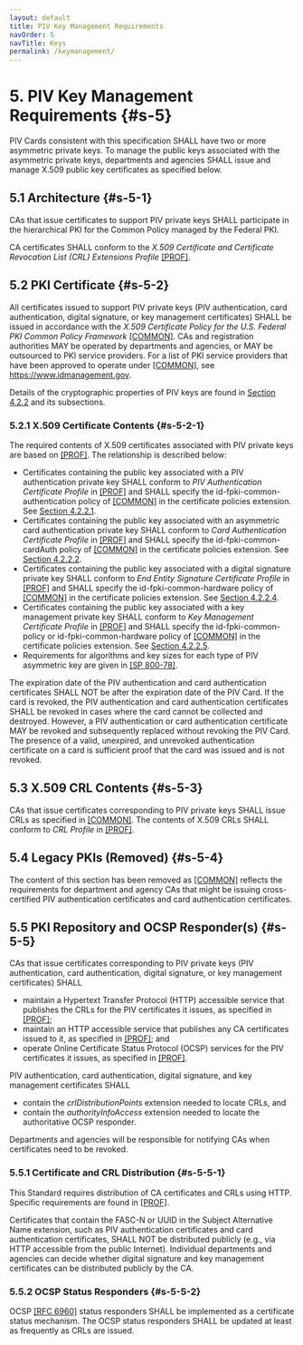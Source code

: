 ```yaml
---
layout: default
title: PIV Key Management Requirements
navOrder: 5
navTitle: Keys
permalink: /keymanagement/
---
```


# 5. PIV Key Management Requirements {#s-5}

PIV Cards consistent with this specification SHALL have two or more asymmetric private keys. To manage
the public keys associated with the asymmetric private keys, departments and agencies SHALL issue and
manage X.509 public key certificates as specified below.

## 5.1 Architecture {#s-5-1}

CAs that issue certificates to support PIV private keys SHALL participate in the hierarchical PKI
for the Common Policy managed by the Federal PKI. 

CA certificates SHALL conform to the *X.509 Certificate and
Certificate Revocation List (CRL) Extensions Profile*
[[PROF]](../_Appendix/references.md#ref-PROF).

## 5.2 PKI Certificate {#s-5-2}

All certificates issued to support PIV private keys (PIV authentication, card authentication, digital signature, or key management certificates) SHALL be issued in accordance with the *X.509 Certificate
Policy for the U.S. Federal PKI Common Policy Framework* [[COMMON]](../_Appendix/references.md#ref-COMMON). 
CAs and registration authorities MAY be operated by departments and agencies, or MAY be outsourced to PKI
service providers. For a list of PKI service providers that have been approved to operate under
[[COMMON]](../_Appendix/references.md#ref-COMMON), see <https://www.idmanagement.gov>.

Details of the cryptographic properties of PIV keys are found in [Section 4.2.2](frontend.md#s-4-2-2) and its subsections.

### 5.2.1 X.509 Certificate Contents {#s-5-2-1}

The required contents of X.509 certificates associated with PIV private keys are based on [[PROF]](../_Appendix/references.md#ref-PROF). The
relationship is described below:

- Certificates containing the public key associated with a PIV authentication private key SHALL conform
    to *PIV Authentication Certificate Profile* in [[PROF]](../_Appendix/references.md#ref-PROF) and SHALL specify the id-fpki-common-authentication policy of [[COMMON]](../_Appendix/references.md#ref-COMMON) in the certificate policies extension.
    See [Section 4.2.2.1](frontend.md#s-4-2-2-1).
- Certificates containing the public key associated with an asymmetric card authentication private key
    SHALL conform to *Card Authentication Certificate Profile* in [[PROF]](../_Appendix/references.md#ref-PROF) and SHALL specify the id-fpki-common-cardAuth policy of [[COMMON]](../_Appendix/references.md#ref-COMMON) in the certificate policies extension.
    See [Section 4.2.2.2](frontend.md#s-4-2-2-2).
- Certificates containing the public key associated with a digital signature private key SHALL conform to
    *End Entity Signature Certificate Profile* in [[PROF]](../_Appendix/references.md#ref-PROF) and SHALL specify the id-fpki-common-hardware policy of [[COMMON]](../_Appendix/references.md#ref-COMMON) in the certificate policies
    extension. See [Section 4.2.2.4](frontend.md#s-4-2-2-4).
- Certificates containing the public key associated with a key management private key SHALL conform to
    *Key Management Certificate Profile* in [[PROF]](../_Appendix/references.md#ref-PROF) and SHALL specify the id-fpki-common-policy or id-fpki-common-hardware policy of [[COMMON]](../_Appendix/references.md#ref-COMMON) in the certificate policies extension.
    See [Section 4.2.2.5](frontend.md#s-4-2-2-5).
- Requirements for algorithms and key sizes for each type of PIV asymmetric key are given in
    [[SP 800-78]](../_Appendix/references.md#ref-SP-800-78).

The expiration date of the PIV authentication and card authentication certificates 
SHALL NOT be after the expiration date of the PIV Card. If the card is revoked, 
the PIV authentication and card authentication certificates SHALL be revoked in cases where the card cannot be collected and destroyed.
However, a PIV authentication or card authentication certificate MAY be revoked and subsequently replaced without revoking the
PIV Card. The presence of a valid, unexpired, and unrevoked authentication
certificate on a card is sufficient proof that the card was issued and is not revoked.

## 5.3 X.509 CRL Contents {#s-5-3}

CAs that issue certificates corresponding to PIV private keys SHALL issue CRLs as specified in
[[COMMON]](../_Appendix/references.md#ref-COMMON). The contents of X.509 CRLs SHALL conform to *CRL Profile* in [[PROF]](../_Appendix/references.md#ref-PROF).

## 5.4 Legacy PKIs (Removed) {#s-5-4}

The content of this section has been removed as [[COMMON]](../_Appendix/references.md#ref-COMMON) reflects the requirements for department and agency CAs that might be issuing cross-certified PIV authentication certificates and card authentication certificates.

## 5.5 PKI Repository and OCSP Responder(s) {#s-5-5}

CAs that issue certificates corresponding to PIV private keys (PIV authentication, card authentication, digital signature, or key management certificates) SHALL

- maintain a Hypertext Transfer Protocol (HTTP) accessible service that publishes the CRLs for the PIV certificates it issues, as specified in [[PROF]](../_Appendix/references.md#ref-PROF);
- maintain an HTTP accessible service that publishes any CA certificates issued to it, as specified in [[PROF]](../_Appendix/references.md#ref-PROF); and
- operate Online Certificate Status Protocol (OCSP) services for the PIV certificates it issues, as specified in [[PROF]](../_Appendix/references.md#ref-PROF).

PIV authentication, card authentication, digital signature, and key management certificates SHALL

- contain the *crlDistributionPoints* extension needed to locate CRLs, and
- contain the *authorityInfoAccess* extension needed to locate the authoritative OCSP responder.

Departments and agencies will be responsible for notifying CAs when certificates need to be revoked.

### 5.5.1 Certificate and CRL Distribution {#s-5-5-1}

This Standard requires distribution of CA certificates and CRLs using HTTP. Specific requirements are
found in [[PROF]](../_Appendix/references.md#ref-PROF).

Certificates that contain the FASC-N or UUID in the Subject Alternative Name extension, such as PIV
authentication certificates and card authentication certificates, SHALL NOT be distributed publicly (e.g., via
HTTP accessible from the public Internet).
Individual departments and agencies can decide whether digital signature and key
management certificates can be distributed publicly by the CA.

### 5.5.2 OCSP Status Responders {#s-5-5-2}

OCSP [[RFC 6960]](../_Appendix/references.md#ref-RFC6960) status responders SHALL be implemented as a certificate status
mechanism. The OCSP status responders SHALL be updated at least as frequently as CRLs are issued.
